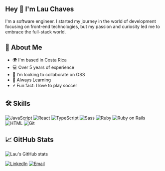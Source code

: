 ## Hey 👋 I'm Lau Chaves

I'm a software engineer. I started my journey in the world of development focusing on front-end technologies, but my passion and curiosity led me to embrace the full-stack world.

## 🚀 About Me
- 🌍 I'm based in Costa Rica
- 💻 Over 5 years of experience
- 👯 I’m looking to collaborate on OSS
- 🚀 Always Learning
- ⚡ Fun fact: I love to play soccer

## 🛠️ Skills
![JavaScript](https://camo.githubusercontent.com/3da2e5c9f6341d2d54b93244f2a44e3f2c35f92b/68747470733a2f2f696d672e736869656c64732e696f2f62616467652f2d4a6176615363726970742d3333333333333f7374796c653d666c6174266c6f676f3d6a617661736372697074)
![React](https://camo.githubusercontent.com/49c289d3bf933f55c43e59f4bf9f3fcb7c700f05/68747470733a2f2f696d672e736869656c64732e696f2f62616467652f2d52656163742d3333333333333f7374796c653d666c6174266c6f676f3d7265616374)
![TypeScript](https://camo.githubusercontent.com/3d9cb3a8a60727c5e93f11d8c1a47dd194100169/68747470733a2f2f696d672e736869656c64732e696f2f62616467652f2d547970655363726970742d3333333333333f7374796c653d666c6174266c6f676f3d74797065736372697074)
![Sass](https://camo.githubusercontent.com/58c0e7b727a7d16e1dca2b2996e3f92a8b6f8826/68747470733a2f2f696d672e736869656c64732e696f2f62616467652f2d536173732d3333333333333f7374796c653d666c6174266c6f676f3d73617373)
![Ruby](https://camo.githubusercontent.com/ffefdf9926c3e1d0d51f9f472a36ee2b3a6d2a4a/68747470733a2f2f696d672e736869656c64732e696f2f62616467652f2d527562792d3333333333333f7374796c653d666c6174266c6f676f3d72756279)
![Ruby on Rails](https://camo.githubusercontent.com/75ec4d26c4c03e54b6d46fa9f4f0c349b0d7e0d6/68747470733a2f2f696d672e736869656c64732e696f2f62616467652f2d5261696c732d3333333333333f7374796c653d666c6174266c6f676f3d7261696c73)
![HTML](https://camo.githubusercontent.com/23048eb2e6e5b9a57a2e4c9a215e81ac5cd722c1/68747470733a2f2f696d672e736869656c64732e696f2f62616467652f2d48544d4c2d3333333333333f7374796c653d666c6174266c6f676f3d48544d4c)
![Git](https://camo.githubusercontent.com/125e3aa94d8c0eadd6a1667be7ce8e690ea77220/68747470733a2f2f696d672e736869656c64732e696f2f62616467652f2d4769742d3333333333333f7374796c653d666c6174266c6f676f3d676974)


## 📈 GitHub Stats
![Lau's GitHub stats](https://github-readme-stats.vercel.app/api?username=lauchaves&show_icons=true&theme=radical)

[![LinkedIn](https://img.shields.io/badge/-LinkedIn-blue?style=flat&logo=Linkedin&logoColor=white)](www.linkedin.com/in/laurenth-chaves-mendez)
[![Email](https://img.shields.io/badge/-Email-D14836?style=flat&logo=gmail&logoColor=white)](mailto:lauchavesmendez@gmail.com)
